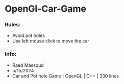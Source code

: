 # OpenGl-Car-Game
### Rules:
* Avoid pot holes
* Use left mouse click to move the car

### Info:
- Raed Massoud  
- 5/15/2024  
- Car and Pot hole Game | OpenGL | C++ | 330 lines  
